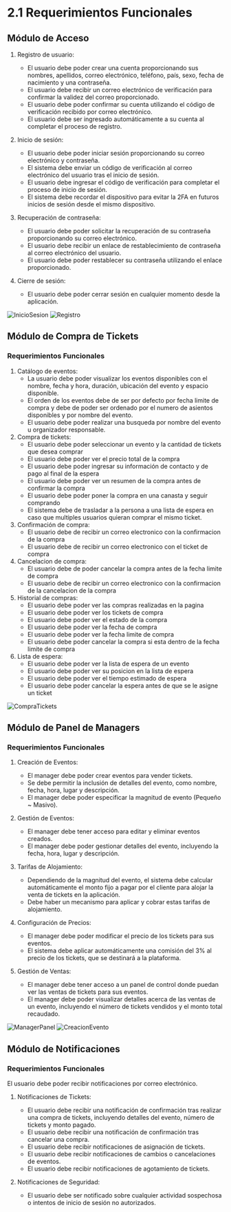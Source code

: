 # 2.1 Requerimientos Funcionales

## Módulo de Acceso

1. Registro de usuario:
    * El usuario debe poder crear una cuenta proporcionando sus nombres, apellidos, correo electrónico, teléfono, país, sexo, fecha de nacimiento y una contraseña.
    * El usuario debe recibir un correo electrónico de verificación para confirmar la validez del correo proporcionado.
    * El usuario debe poder confirmar su cuenta utilizando el código de verificación recibido por correo electrónico.
    * El usuario debe ser ingresado automáticamente a su cuenta al completar el proceso de registro.

2. Inicio de sesión:
    * El usuario debe poder iniciar sesión proporcionando su correo electrónico y contraseña.
    * El sistema debe enviar un código de verificación al correo electrónico del usuario tras el inicio de sesión.
    * El usuario debe ingresar el código de verificación para completar el proceso de inicio de sesión.
    * El sistema debe recordar el dispositivo para evitar la 2FA en futuros inicios de sesión desde el mismo dispositivo.

3. Recuperación de contraseña:
    * El usuario debe poder solicitar la recuperación de su contraseña proporcionando su correo electrónico.
    * El usuario debe recibir un enlace de restablecimiento de contraseña al correo electrónico del usuario.
    * El usuario debe poder restablecer su contraseña utilizando el enlace proporcionado.

4. Cierre de sesión:
    * El usuario debe poder cerrar sesión en cualquier momento desde la aplicación.

![InicioSesion](/s01-Grupo3-MusicFest/Proyecto/Imagenes/Pre/inicio_sesion.jpg)
![Registro](/s01-Grupo3-MusicFest/Proyecto/Imagenes/Pre/registro.jpg)

## Módulo de Compra de Tickets

### Requerimientos Funcionales

1. Catálogo de eventos:
    * La usuario debe poder visualizar los eventos disponibles con el nombre, fecha y hora, duración, ubicación del evento y espacio disponible.
    * El orden de los eventos debe de ser por defecto por fecha limite de compra y debe de poder ser ordenado por el numero de asientos disponibles y por nombre del evento.
    * El usuario debe poder realizar una busqueda por nombre del evento u organizador responsable.
2. Compra de tickets:
    * El usuario debe poder seleccionar un evento y la cantidad de tickets que desea comprar
    * El usuario debe poder ver el precio total de la compra
    * El usuario debe poder ingresar su información de contacto y de pago al final de la espera
    * El usuario debe poder ver un resumen de la compra antes de confirmar la compra
    * El usuario debe poder poner la compra en una canasta y seguir comprando
    * El sistema debe de trasladar a la persona a una lista de espera en caso que multiples usuarios quieran comprar el mismo ticket.
3. Confirmación de compra:
    * El usuario debe de recibir un correo electronico con la confirmacion de la compra
    * El usuario debe de recibir un correo electronico con el ticket de compra
4. Cancelacion de compra:
    * El usuario debe de poder cancelar la compra antes de la fecha limite de compra
    * El usuario debe de recibir un correo electronico con la confirmacion de la cancelacion de la compra
5. Historial de compras:
    * El usuario debe poder ver las compras realizadas en la pagina
    * El usuario debe poder ver los tickets de compra
    * El usuario debe poder ver el estado de la compra
    * El usuario debe poder ver la fecha de compra
    * El usuario debe poder ver la fecha limite de compra
    * El usuario debe poder cancelar la compra si esta dentro de la fecha limite de compra
6. Lista de espera:
    * El usuario debe poder ver la lista de espera de un evento
    * El usuario debe poder ver su posicion en la lista de espera
    * El usuario debe poder ver el tiempo estimado de espera
    * El usuario debe poder cancelar la espera antes de que se le asigne un ticket

![CompraTickets](/s01-Grupo3-MusicFest/Proyecto/Imagenes/Pre/compra_tickets.png)

## Módulo de Panel de Managers

### Requerimientos Funcionales

1.	Creación de Eventos:
    * El manager debe poder crear eventos para vender tickets.
    * Se debe permitir la inclusión de detalles del evento, como nombre, fecha, hora, lugar y descripción.
    * El manager debe poder especificar la magnitud de evento (Pequeño ~ Masivo).

2.	Gestión de Eventos:
    * El manager debe tener acceso para editar y eliminar eventos creados.
    * El manager debe poder gestionar detalles del evento, incluyendo la fecha, hora, lugar y descripción.

3.	Tarifas de Alojamiento:
    * Dependiendo de la magnitud del evento, el sistema debe calcular automáticamente el monto fijo a pagar por el cliente para alojar la venta de tickets en la aplicación.
    * Debe haber un mecanismo para aplicar y cobrar estas tarifas de alojamiento.

4.	Configuración de Precios:
    * El manager debe poder modificar el precio de los tickets para sus eventos.
    * El sistema debe aplicar automáticamente una comisión del 3% al precio de los tickets, que se destinará a la plataforma.

5.	Gestión de Ventas:
    * El manager debe tener acceso a un panel de control donde puedan ver las ventas de tickets para sus eventos.
    * El manager debe poder visualizar detalles acerca de las ventas de un evento, incluyendo el número de tickets vendidos y el monto total recaudado.

![ManagerPanel](/s01-Grupo3-MusicFest/Proyecto/Imagenes/Pre/manager_panel.png)
![CreacionEvento](/s01-Grupo3-MusicFest/Proyecto/Imagenes/Pre/creacion_evento.png)

## Módulo de Notificaciones

### Requerimientos Funcionales

El usuario debe poder recibir notificaciones por correo electrónico.

1. Notificaciones de Tickets:
    * El usuario debe recibir una notificación de confirmación tras realizar una compra de tickets, incluyendo detalles del evento, número de tickets y monto pagado.
    * El usuario debe recibir una notificación de confirmación tras cancelar una compra.
    * El usuario debe recibir notificaciones de asignación de tickets.
    * El usuario debe recibir notificaciones de cambios o cancelaciones de eventos.
    * El usuario debe recibir notificaciones de agotamiento de tickets.

2. Notificaciones de Seguridad:
    * El usuario debe ser notificado sobre cualquier actividad sospechosa o intentos de inicio de sesión no autorizados.